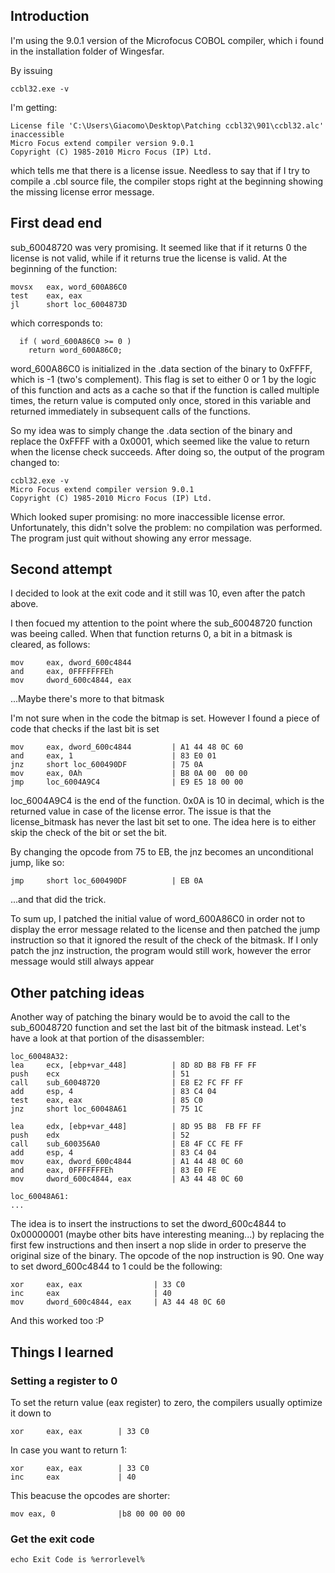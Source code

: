
## Introduction
I'm using the 9.0.1 version of the Microfocus COBOL compiler, which i found in the installation folder of Wingesfar.

By issuing 
```
ccbl32.exe -v
```
I'm getting:
```
License file 'C:\Users\Giacomo\Desktop\Patching ccbl32\901\ccbl32.alc' inaccessible
Micro Focus extend compiler version 9.0.1
Copyright (C) 1985-2010 Micro Focus (IP) Ltd.
```

which tells me that there is a license issue. Needless to say that if I try to compile a .cbl source file, the compiler stops right at the beginning showing the missing license error message.


## First dead end
sub_60048720 was very promising. It seemed like that if it returns 0 the license is not valid, while if it returns true the license is valid.
At the beginning of the function:
```
movsx   eax, word_600A86C0
test    eax, eax
jl      short loc_6004873D
```
which corresponds to:
```
  if ( word_600A86C0 >= 0 )
    return word_600A86C0;
```
word_600A86C0 is initialized in the .data section of the binary to 0xFFFF, which is -1 (two's complement).
This flag is set to either 0 or 1 by the logic of this function and acts as a cache so that if the function is called multiple times, the return value is computed only once, stored in this variable and returned immediately 
in subsequent calls of the functions.

So my idea was to simply change the .data section of the binary and replace the 0xFFFF with a 0x0001, which seemed like the value to return when the license check succeeds.
After doing so, the output of the program changed to:

```
ccbl32.exe -v
Micro Focus extend compiler version 9.0.1
Copyright (C) 1985-2010 Micro Focus (IP) Ltd.
```
Which looked super promising: no more inaccessible license error.
Unfortunately, this didn't solve the problem: no compilation was performed. The program just quit without showing any error message.

## Second attempt
I decided to look at the exit code and it still was 10, even after the patch above.

I then focued my attention to the point where the sub_60048720 function was beeing called.
When that function returns 0, a bit in a bitmask is cleared, as follows:
```
mov     eax, dword_600c4844
and     eax, 0FFFFFFFEh
mov     dword_600c4844, eax
```
...Maybe there's more to that bitmask

I'm not sure when in the code the bitmap is set. However I found a piece of code that checks if the last bit is set 
```
mov     eax, dword_600c4844 		| A1 44 48 0C 60
and     eax, 1						| 83 E0 01
jnz     short loc_600490DF			| 75 0A
mov     eax, 0Ah					| B8 0A 00  00 00
jmp     loc_6004A9C4				| E9 E5 18 00 00
```

loc_6004A9C4 is the end of the function. 0x0A is 10 in decimal, which is the returned value in case of the license error. The issue is that the license_bitmask has never the last bit set to one.
The idea here is to either skip the check of the bit or set the bit.

By changing the opcode from 75 to EB, the jnz becomes an unconditional jump, like so:
```
jmp     short loc_600490DF			| EB 0A
```
...and that did the trick.

To sum up, I patched the initial value of word_600A86C0 in order not to display the error message related to the license and then patched the jump instruction so that it ignored the result of the check of the bitmask.
If I only patch the jnz instruction, the program would still work, however the error message would still always appear


## Other patching ideas
Another way of patching the binary would be to avoid the call to the sub_60048720 function and set the last bit of the bitmask instead.
Let's have a look at that portion of the disassembler:
```
loc_60048A32:
lea     ecx, [ebp+var_448]			| 8D 8D B8 FB FF FF
push    ecx							| 51
call    sub_60048720				| E8 E2 FC FF FF
add     esp, 4						| 83 C4 04
test    eax, eax					| 85 C0
jnz     short loc_60048A61			| 75 1C

lea     edx, [ebp+var_448]			| 8D 95 B8  FB FF FF
push    edx 						| 52
call    sub_600356A0 				| E8 4F CC FE FF
add     esp, 4						| 83 C4 04
mov     eax, dword_600c4844 		| A1 44 48 0C 60
and     eax, 0FFFFFFFEh 			| 83 E0 FE
mov     dword_600c4844, eax 		| A3 44 48 0C 60

loc_60048A61: 
...
```
The idea is to insert the instructions to set the dword_600c4844 to 0x00000001 (maybe other bits have interesting meaning...) by replacing the first few instructions and then insert a nop slide in order to preserve the original size of the binary. The opcode of the nop instruction is 90.
One way to set dword_600c4844 to 1 could be the following:
```
xor     eax, eax				| 33 C0
inc     eax						| 40
mov     dword_600c4844, eax 	| A3 44 48 0C 60
```

And this worked too :P


## Things I learned

### Setting a register to 0
To set the return value (eax register) to zero, the compilers usually optimize it down to 
```
xor     eax, eax		| 33 C0
```
In case you want to return 1:
```
xor     eax, eax		| 33 C0
inc     eax				| 40
```
This beacuse the opcodes are shorter:
```
mov eax, 0 				|b8 00 00 00 00
```


### Get the exit code
```
echo Exit Code is %errorlevel%
```